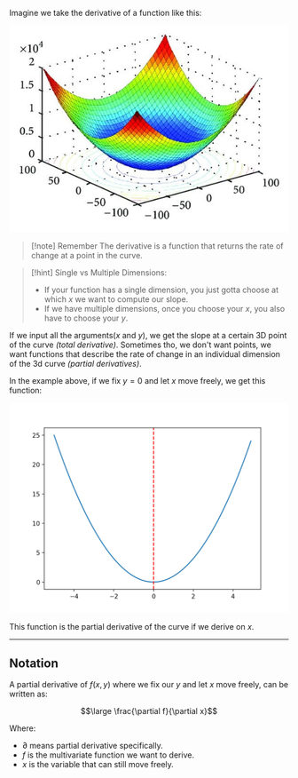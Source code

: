 Imagine we take the derivative of a function like this:

![](../z_images/Pasted%20image%2020230522120629.png)

> [!note] Remember
> The derivative is a function that returns the rate of change at a point in the curve.

> [!hint]
> Single vs Multiple Dimensions:
> - If your function has a single dimension, you just gotta choose at which $x$ we want to compute our slope.
> - If we have multiple dimensions, once you choose your $x$, you also have to choose your $y$.


If we input all the arguments($x$ and $y$), we get the slope at a certain 3D point of the curve *(total derivative)*.
Sometimes tho, we don't want points, we want functions that describe the rate of change in an individual dimension of the 3d curve *(partial derivatives)*.

In the example above, if we fix $y=0$ and let $x$ move freely, we get this function:

![](../z_images/Pasted%20image%2020230522121259.png)

This function is the partial derivative of the curve if we derive on $x$.

---

## Notation

A partial derivative of $f(x, y)$ where we fix our $y$ and let $x$ move freely, can be written as:

$$\large \frac{\partial f}{\partial x}$$

Where:
- $\partial$ means partial derivative specifically.
- $f$ is the multivariate function we want to derive.
- $x$ is the variable that can still move freely.
